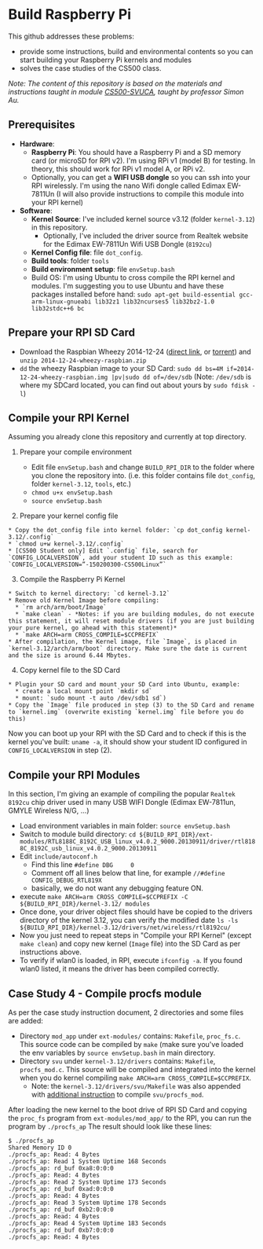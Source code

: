 Build Raspberry Pi
============
This github addresses these problems:
- provide some instructions, build and environmental contents so you can  start building your Raspberry Pi kernels and modules
- solves the case studies of the CS500 class.

*Note: The content of this repository is based on the materials and instructions taught in module [CS500-SVUCA](http://class.svuca.edu/~sau/class/CS500/), taught by professor Simon Au.*

Prerequisites
-------------
- **Hardware**:
  - **Raspberry Pi**: You should have a Raspberry Pi and a SD memory card (or microSD for RPI v2). I'm using RPi v1 (model B) for testing. In theory, this should work for RPi v1 model A, or RPi v2.
  - Optionally, you can get a **WIFI USB dongle** so you can ssh into your RPI wirelessly. I'm using the nano Wifi dongle called Edimax EW-7811Un (I will also provide instructions to compile this module into your RPI kernel)
- **Software**:
  - **Kernel Source**: I've included kernel source v3.12 (folder `kernel-3.12`) in this repository.
    - Optionally, I've included the driver source from Realtek website for the Edimax EW-7811Un Wifi USB Dongle (`8192cu`)
  - **Kernel Config file**: file `dot_config`.
  - **Build tools**: folder `tools`
  - **Build environment setup**: file `envSetup.bash`
  - Build OS: I'm using Ubuntu to cross compile the RPI kernel and modules. I'm suggesting you to use Ubuntu and have these packages installed before hand: `sudo apt-get build-essential gcc-arm-linux-gnueabi lib32z1 lib32ncurses5 lib32bz2-1.0 lib32stdc++6 bc`

Prepare your RPI SD Card
--------------
  * Download the Raspbian Wheezy 2014-12-24 ([direct link](http://director.downloads.raspberrypi.org/raspbian/images/raspbian-2014-12-25/2014-12-24-wheezy-raspbian.zip), or  [torrent](http://downloads.raspberrypi.org/raspbian/images/raspbian-2014-12-25/2014-12-24-wheezy-raspbian.zip.torrent)) and `unzip 2014-12-24-wheezy-raspbian.zip`
  * `dd` the wheezy Raspbian image to your SD Card: `sudo dd bs=4M if=2014-12-24-wheezy-raspbian.img |pv|sudo dd of=/dev/sdb` (Note: `/dev/sdb` is where my SDCard located, you can find out about yours by `sudo fdisk -l`)


Compile your RPI Kernel
--------------
  Assuming you already clone this repository and currently at top directory.

  1. Prepare your compile environment

       * Edit file `envSetup.bash` and change `BUILD_RPI_DIR` to the folder where you clone the repository into. (i.e. this folder contains file `dot_config`, folder `kernel-3.12`, `tools`, etc.)
       * `chmod u+x envSetup.bash`
       * `source envSetup.bash`

  2. Prepare your kernel config file

    * Copy the dot_config file into kernel folder: `cp dot_config kernel-3.12/.config`
    * `chmod u+w kernel-3.12/.config`
    * [CS500 Student only] Edit `.config` file, search for `CONFIG_LOCALVERSION`, add your student ID such as this example: `CONFIG_LOCALVERSION=”-150200300-CS500Linux”`

  3. Compile the Raspberry Pi Kernel

    * Switch to kernel directory: `cd kernel-3.12`
    * Remove old Kernel Image before compiling:
      * `rm arch/arm/boot/Image`
      * `make clean` - *Notes: if you are building modules, do not execute this statement, it will reset module drivers (if you are just building your pure kernel, go ahead with this statement)*
      * `make ARCH=arm CROSS_COMPILE=$CCPREFIX`
    * After compilation, the Kernel image, file `Image`, is placed in `kernel-3.12/arch/arm/boot` directory. Make sure the date is current and the size is around 6.44 Mbytes.

  4. Copy kernel file to the SD Card

    * Plugin your SD card and mount your SD Card into Ubuntu, example:
      * create a local mount point `mkdir sd`
      * mount: `sudo mount -t auto /dev/sdb1 sd`)
    * Copy the `Image` file produced in step (3) to the SD Card and rename to `kernel.img` (overwrite existing `kernel.img` file before you do this)

Now you can boot up your RPI with the SD Card and to check if this is the kernel you've built: `uname -a`, it should show your student ID configured in `CONFIG_LOCALVERSION` in step (2).

Compile your RPI Modules
--------------
In this section, I'm giving an example of compiling the popular `Realtek 8192cu` chip driver used in many USB WIFI Dongle (Edimax EW-7811un, GMYLE Wireless N/G, ...)

  * Load environment variables in main folder: `source envSetup.bash`
  * Switch to module build directory: `cd ${BUILD_RPI_DIR}/ext-modules/RTL8188C_8192C_USB_linux_v4.0.2_9000.20130911/driver/rtl8188C_8192C_usb_linux_v4.0.2_9000.20130911`
  * Edit `include/autoconf.h`
    * Find this line `#define DBG     0`
    * Comment off all lines below that line, for example `//#define CONFIG_DEBUG_RTL819X`
    * basically, we do not want any debugging feature ON.
  * execute `make ARCH=arm CROSS_COMPILE=$CCPREFIX -C ${BUILD_RPI_DIR}/kernel-3.12/ modules`
  * Once done, your driver object files should have be copied to the drivers directory of the kernel 3.12, you can verify the modified date `ls -ls ${BUILD_RPI_DIR}/kernel-3.12/drivers/net/wireless/rtl8192cu/`
  * Now you just need to repeat steps in "Compile your RPI Kernel" (except `make clean`) and copy new kernel (`Image` file) into the SD Card as per instructions above.
  * To verify if wlan0 is loaded, in RPI, execute `ifconfig -a`. If you found wlan0 listed, it means the driver has been compiled correctly.

Case Study 4 - Compile procfs module
--------------
As per the case study instruction document, 2 directories and some files are added:
  * Directory `mod_app` under `ext-modules/` contains: `Makefile`, `proc_fs.c`. This source code can be compiled by `make` (make sure you've loaded the env variables by `source envSetup.bash` in main directory.
  * Directory `svu` under `kernel-3.12/drivers` contains: `Makefile`, `procfs_mod.c`. This source will be compiled and integrated into the kernel when you do kernel compiling `make ARCH=arm CROSS_COMPILE=$CCPREFIX`.
    * Note: the `kernel-3.12/drivers/svu/Makefile` was also appended with [additional instruction](https://github.com/stevenvo/cs500-build-rpi/blob/master/kernel-3.12/drivers/Makefile#L155) to compile `svu/procfs_mod`.

After loading the new kernel to the boot drive of RPI SD Card and copying the `proc_fs` program from `ext-modules/mod_app/` to the RPI, you can run the program by `./procfs_ap`
The result should look like these lines:
```
$ ./procfs_ap 
Shared Memory ID 0
./procfs_ap: Read: 4 Bytes
./procfs_ap: Read 1 System Uptime 168 Seconds
./procfs_ap: rd_buf 0xa8:0:0:0
./procfs_ap: Read: 4 Bytes
./procfs_ap: Read 2 System Uptime 173 Seconds
./procfs_ap: rd_buf 0xad:0:0:0
./procfs_ap: Read: 4 Bytes
./procfs_ap: Read 3 System Uptime 178 Seconds
./procfs_ap: rd_buf 0xb2:0:0:0
./procfs_ap: Read: 4 Bytes
./procfs_ap: Read 4 System Uptime 183 Seconds
./procfs_ap: rd_buf 0xb7:0:0:0
./procfs_ap: Read: 4 Bytes
```
